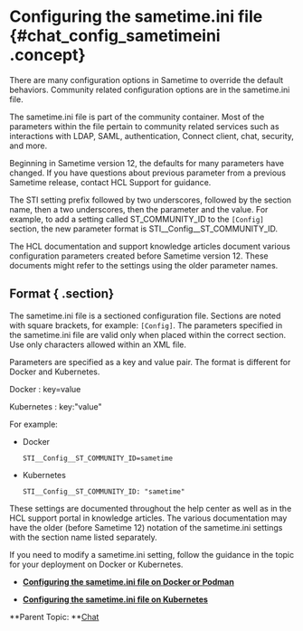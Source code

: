 # Configuring the sametime.ini file {#chat_config_sametimeini .concept}

There are many configuration options in Sametime to override the default behaviors. Community related configuration options are in the sametime.ini file.

The sametime.ini file is part of the community container. Most of the parameters within the file pertain to community related services such as interactions with LDAP, SAML, authentication, Connect client, chat, security, and more.

Beginning in Sametime version 12, the defaults for many parameters have changed. If you have questions about previous parameter from a previous Sametime release, contact HCL Support for guidance.

The STI setting prefix followed by two underscores, followed by the section name, then a two underscores, then the parameter and the value. For example, to add a setting called ST\_COMMUNITY\_ID to the `[Config]` section, the new parameter format is STI\_\_Config\_\_ST\_COMMUNITY\_ID.

The HCL documentation and support knowledge articles document various configuration parameters created before Sametime version 12. These documents might refer to the settings using the older parameter names.

## Format { .section}

The sametime.ini file is a sectioned configuration file. Sections are noted with square brackets, for example: `[Config]`. The parameters specified in the sametime.ini file are valid only when placed within the correct section. Use only characters allowed within an XML file.

Parameters are specified as a key and value pair. The format is different for Docker and Kubernetes.

Docker
:   key=value

Kubernetes
:   key:"value"

For example:

-   Docker

    ``` {#codeblock_stj_kzc_nwb}
    STI__Config__ST_COMMUNITY_ID=sametime 
    ```

-   Kubernetes

    ``` {#codeblock_ttj_kzc_nwb}
    STI__Config__ST_COMMUNITY_ID: "sametime"
    ```


These settings are documented throughout the help center as well as in the HCL support portal in knowledge articles. The various documentation may have the older \(before Sametime 12\) notation of the sametime.ini settings with the section name listed separately.

If you need to modify a sametime.ini setting, follow the guidance in the topic for your deployment on Docker or Kubernetes.

-   **[Configuring the sametime.ini file on Docker or Podman](chat_configuring_sametimeini_docker.md)**  

-   **[Configuring the sametime.ini file on Kubernetes](chat_configuring_sametimeini_kubernetes.md)**  


**Parent Topic:  **[Chat](chat_configuring.md)

